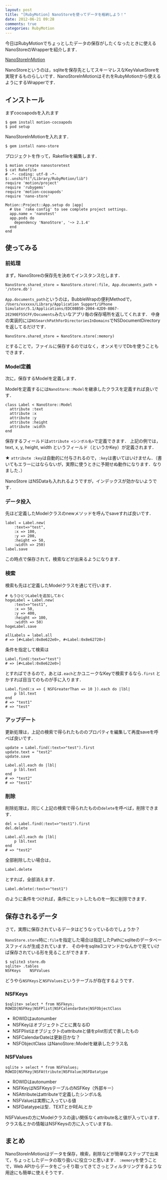```yaml
---
layout: post
title: "[RubyMotion] NanoStoreを使ってデータを格納しよう！"
date: 2012-06-21 09:28
comments: true
categories: RubyMotion
---
```


今日はRubyMotionでちょっとしたデータの保存がしたくなったときに使えるNanoStoreのWrapperを紹介します．

[NanoStoreInMotion](https://github.com/siuying/NanoStoreInMotion)

NanoStoreというのは，sqliteを保存先としてスキーマレスなKeyValueStoreを実現するものらしいです．NanoStoreInMotionはそれをRubyMotionから使えるようにするWrapperです．

## インストール

まずcocoapodsを入れます

    $ gem install motion-cocoapods
    $ pod setup

NanoStoreInMotionを入れます．

    $ gem isntall nano-store

プロジェクトを作って，Rakefileを編集します．

    $ motion create nanostoretest
    $ cat Rakefile
    # -*- coding: utf-8 -*-
    $:.unshift("/Library/RubyMotion/lib")
    require 'motion/project'
    require 'rubygems'
    require 'motion-cocoapods'
    require 'nano-store'

    Motion::Project::App.setup do |app|
      # Use `rake config' to see complete project settings.
      app.name = 'nanotest'
      app.pods do
        dependency 'NanoStore', '~> 2.1.4'
      end
    end

## 使ってみる

### 前処理
まず，NanoStoreの保存先を決めてインスタンス化します．

    NanoStore.shared_store = NanoStore.store(:file, App.documents_path + '/store.db')

`App.documents_path`というのは，BubbleWrapの便利Methodで，
`/Users/xxxxxx/Library/Application Support/iPhone Simulator/5.1/Applications/EDC08B50-2004-42D9-8B67-2E290EF55CFF/Documents`みたいなアプリ毎の保存場所を返してくれます．
中身の実装的には`NSSearchPathForDirectoriesInDomains`でNSDocumentDirectoryを返してるだけです．

    NanoStore.shared_store = NanoStore.store(:memory)

とすることで，ファイルに保存するのではなく，オンメモリでDbを使うこともできます．

### Model定義
次に，保存するModelを定義します．

Modelを定義するには`NanoStore::Model`を継承したクラスを定義すれば良いです．

    class Label < NanoStore::Model
      attribute :text
      attribute :x
      attribute :y
      attribute :height
      attribute :width
    end

保存するフィールドは`attribute <シンボル名>`で定義できます．
上記の例では，text, x, y, height, width というフィールド（というかKey）が定義されます．

★ `attribute :key`は自動的に付与されるので，`:key`は書いてはいけません．（書いてもエラーにはならないが，実際に使うときに予期せぬ動作になります．なりました．）

NanoStore はNSDataも入れれるようですが，インデックスが効かないようです．

### データ投入
先ほど定義したModelクラスのnewメソッドを呼んでsaveすれば良いです．

    label = Label.new(
        :text=>"test",
        :x => 100,
        :y => 200,
        :height => 50,
        :width => 250)
    label.save

この時点で保存されて，検索などが出来るようになります．

### 検索

検索も先ほど定義したModelクラスを通じて行います．

    # もうひとつLabelを追加しておく
    hogeLabel = Label.new(
        :text=>"test1",
        :x => 50,
        :y => 400,
        :height => 100,
        :width => 50)
    hogeLabel.save

    allLabels = label.all
    # => [#<Label:0x8e622e0>, #<Label:0x8e62720>]

条件を指定して検索は

    Label.find(:text=>"test")
    # => [#<Label:0x8e622e0>]

とすればできるので，あとは`.each`とかユニークなKeyで検索するなら`.first`
とかすれば目当てのものが手に入ります．


    Label.find(:x => { NSFGreaterThan => 10 }).each do |lbl|
        p lbl.text
    end
    # => "test1"
    # => "test"

### アップデート
更新処理は，上記の検索で得られたもののプロパティを編集して再度saveを呼べば良いです．

    update = Label.find(:text=>"test").first
    update.text = "test2"
    update.save

    Label.all.each do |lbl|
        p lbl.text
    end
    # => "test2"
    # => "test1"

### 削除
削除処理は，同じく上記の検索で得られたものの`delete`を呼べば，削除できます．

    del = Label.find(:text=>"test1").first
    del.delete

    Label.all.each do |lbl|
        p lbl.text
    end
    # => "test2"

全部削除したい場合は，

    Label.delete

とすれば，全部消えます．

    Label.delete(:text=>"test1")

のように条件をつければ，条件にヒットしたものを一気に削除できます．


## 保存されるデータ
さて，実際に保存されているデータはどうなっているのでしょうか？

`NanoStore.store`時に`:file`を指定した場合は指定したPathにsqliteのデータベースファイルが生成されています．
その中をsqlite3コマンドかなんかで見ていけば保存されている形を見ることができます．

    $ sqlite3 store.db
    sqlite> .tables
    NSFKeys    NSFValues

どうやら`NSFKeys`と`NSFValues`というテーブルが存在するようです．

### NSFKeys

    $sqlite> select * from NSFkeys;
    ROWID|NSFKey|NSFPlist|NSFCalendarDate|NSFObjectClass

- ROWIDはautonumber
- NSFKeyはオブジェクトごとに異なるID
- NSFPlistはオブジェクトのattributeと値をplist形式で表したもの
- NSFCalendarDateは更新日かな？
- NSFObjectClass はNanoStore::Modelを継承したクラス名

### NSFValues

    sqlite > select * from NSFValues;
    ROWID|NSFKey|NSFAttribute|NSFValue|NSFDatatype


- ROWIDはautonumber
- NSFKeyはNSFKeysテーブルのNSFKey（外部キー）
- NSAttributeはattributeで定義したシンボル名
- NSFValueは実際に入っている値
- NSFDatatypeは型．TEXTとかREALとか


NSFValuesの方にModelクラスの違い関係なくattribute名と値が入っています．
クラス名とかの情報はNSFKeysの方に入っていますね．

## まとめ
NanoStoreInMotionはデータを保存，検索，削除などが簡単なステップで出来て，ちょっとしたデータの取り扱いに役立つと思います．
`:memory`を使うことで，Web APIからデータをごっそり取ってきてさっとフィルタリングするような用途にも簡単に使えそうです．